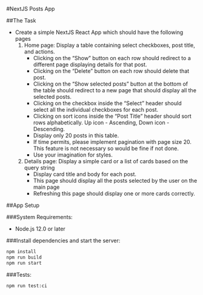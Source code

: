 #NextJS Posts App

##The Task
* Create a simple NextJS React App which should have the following pages
    1. Home page: Display a table containing select checkboxes, post title, and actions.
        - Clicking on the “Show” button on each row should redirect to a different page displaying details for that post.
        - Clicking on the “Delete” button on each row should delete that post.
        - Clicking on the “Show selected posts” button at the bottom of the table should redirect to a new page that should display all the selected posts.
        - Clicking on the checkbox inside the “Select” header should select all the individual checkboxes for each post.
        - Clicking on sort icons inside the “Post Title” header should sort rows alphabetically. Up icon - Ascending, Down icon - Descending.
        - Display only 20 posts in this table.
        - If time permits, please implement pagination with page size 20. This feature is not necessary so would be fine if not done.
        - Use your imagination for styles.
    2. Details page: Display a simple card or a list of cards based on the query string
        - Display card title and body for each post.
        - This page should display all the posts selected by the user on the main page
        - Refreshing this page should display one or more cards correctly.

##App Setup

###System Requirements:

- Node.js 12.0 or later

###Install dependencies and start the server:

```bash
npm install
npm run build
npm run start
```

###Tests:

```bash
npm run test:ci
```


